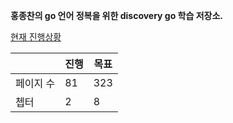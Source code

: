 **홍종찬의 go 언어 정복을 위한 discovery go 학습 저장소.**

<u>현재 진행상황</u>

|           | 진행 | 목표 |
| --------- | ---- | ---- |
| 페이지 수 | 81   | 323  |
| 쳅터      | 2    | 8    |
